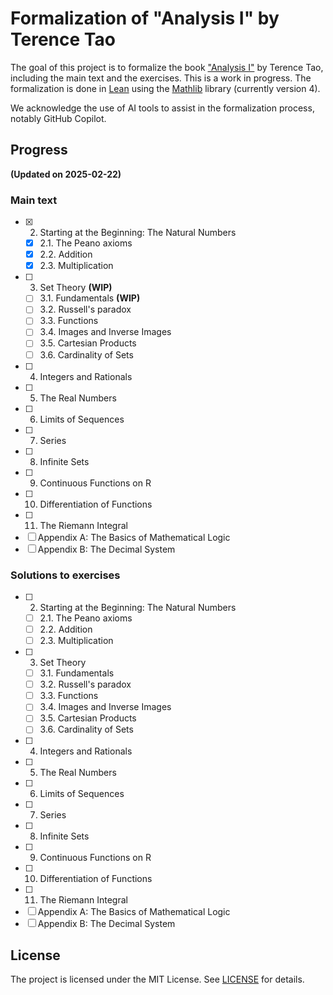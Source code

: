 # Formalization of "Analysis I" by Terence Tao

The goal of this project is to formalize the book ["Analysis I"](https://terrytao.wordpress.com/books/analysis-i/) by Terence Tao, including the main text and the exercises. This is a work in progress. The formalization is done in [Lean](https://lean-lang.org/) using the [Mathlib](https://leanprover-community.github.io/) library (currently version 4).

We acknowledge the use of AI tools to assist in the formalization process, notably GitHub Copilot.

## Progress

**(Updated on 2025-02-22)**

### Main text

- [x] 2. Starting at the Beginning: The Natural Numbers
    - [x] 2.1. The Peano axioms
    - [x] 2.2. Addition
    - [x] 2.3. Multiplication
- [ ] 3. Set Theory **(WIP)**
    - [ ] 3.1. Fundamentals **(WIP)**
    - [ ] 3.2. Russell's paradox
    - [ ] 3.3. Functions
    - [ ] 3.4. Images and Inverse Images
    - [ ] 3.5. Cartesian Products
    - [ ] 3.6. Cardinality of Sets
- [ ] 4. Integers and Rationals
- [ ] 5. The Real Numbers
- [ ] 6. Limits of Sequences
- [ ] 7. Series
- [ ] 8. Infinite Sets
- [ ] 9. Continuous Functions on R
- [ ] 10. Differentiation of Functions
- [ ] 11. The Riemann Integral
- [ ] Appendix A: The Basics of Mathematical Logic
- [ ] Appendix B: The Decimal System

### Solutions to exercises

- [ ] 2. Starting at the Beginning: The Natural Numbers
    - [ ] 2.1. The Peano axioms
    - [ ] 2.2. Addition
    - [ ] 2.3. Multiplication
- [ ] 3. Set Theory
    - [ ] 3.1. Fundamentals
    - [ ] 3.2. Russell's paradox
    - [ ] 3.3. Functions
    - [ ] 3.4. Images and Inverse Images
    - [ ] 3.5. Cartesian Products
    - [ ] 3.6. Cardinality of Sets
- [ ] 4. Integers and Rationals
- [ ] 5. The Real Numbers
- [ ] 6. Limits of Sequences
- [ ] 7. Series
- [ ] 8. Infinite Sets
- [ ] 9. Continuous Functions on R
- [ ] 10. Differentiation of Functions
- [ ] 11. The Riemann Integral
- [ ] Appendix A: The Basics of Mathematical Logic
- [ ] Appendix B: The Decimal System

## License

The project is licensed under the MIT License. See [LICENSE](LICENSE) for details.